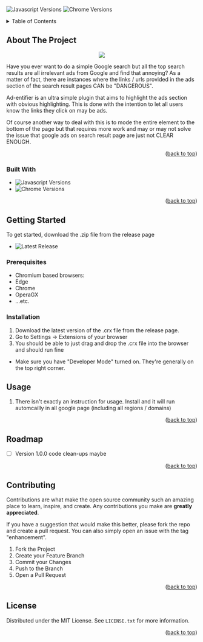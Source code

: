 ![Javascript Versions][javascript-version]
![Chrome Versions][chrome-version]

<!-- TABLE OF CONTENTS -->
<details>
  <summary>Table of Contents</summary>
  <ol>
    <li>
      <a href="#about-the-project">About The Project</a>
      <ul>
        <li><a href="#built-with">Built With</a></li>
      </ul>
    </li>
    <li>
      <a href="#getting-started">Getting Started</a>
      <ul>
        <li><a href="#prerequisites">Prerequisites</a></li>
        <li><a href="#installation">Installation</a></li>
      </ul>
    </li>
    <li><a href="#usage">Usage</a></li>
    <li><a href="#roadmap">Roadmap</a></li>
    <li><a href="#contributing">Contributing</a></li>
    <li><a href="#license">License</a></li>
  </ol>
</details>



<!-- ABOUT THE PROJECT -->
## About The Project
<p align="center">
  <img src="https://github.com/wenchien/blender-material-to-vtf/blob/master/images/installation_2.PNG">
</p>

Have you ever want to do a simple Google search but all the top search results are all irrelevant ads from Google and find that annoying? As a matter of fact, there are instances where the links / urls provided in the ads section of the search result pages CAN be "DANGEROUS".

Ad-entifier is an ultra simple plugin that aims to highlight the ads section with obvious highlighting. This is done with the intention to let all users know the links they click on may be ads. 

Of course another way to deal with this is to mode the entire element to the bottom of the page but that requires more work and may or may not solve the issue that google ads on search result page are just not CLEAR ENOUGH.


<p align="right">(<a href="#readme-top">back to top</a>)</p>



### Built With

* ![Javascript Versions][javascript-version]
* ![Chrome Versions][chrome-version]


<p align="right">(<a href="#readme-top">back to top</a>)</p>



<!-- GETTING STARTED -->
## Getting Started

To get started, download the .zip file from the release page

* ![Latest Release](https://github.com/wenchien/Adentifier/releases/latest)

### Prerequisites

* Chromium based browsers:
* Edge
* Chrome
* OperaGX
* ...etc.

### Installation


1. Download the latest version of the .crx file from the release page.
2. Go to Settings -> Extensions of your browser
3. You should be able to just drag and drop the .crx file into the browser and should run fine
- Make sure you have "Developer Mode" turned on. They're generally on the top right corner.


<!-- USAGE EXAMPLES -->
## Usage

1. There isn't exactly an instruction for usage. Install and it will run automcailly in all google page (including all regions / domains)

<p align="right">(<a href="#readme-top">back to top</a>)</p>



<!-- ROADMAP -->
## Roadmap

- [ ] Version 1.0.0 code clean-ups maybe

<p align="right">(<a href="#readme-top">back to top</a>)</p>



<!-- CONTRIBUTING -->
## Contributing

Contributions are what make the open source community such an amazing place to learn, inspire, and create. Any contributions you make are **greatly appreciated**.

If you have a suggestion that would make this better, please fork the repo and create a pull request. You can also simply open an issue with the tag "enhancement".

1. Fork the Project
2. Create your Feature Branch
3. Commit your Changes
4. Push to the Branch
5. Open a Pull Request

<p align="right">(<a href="#readme-top">back to top</a>)</p>



<!-- LICENSE -->
## License

Distributed under the MIT License. See `LICENSE.txt` for more information.

<p align="right">(<a href="#readme-top">back to top</a>)</p>


<!-- MARKDOWN LINKS & IMAGES -->
<!-- https://www.markdownguide.org/basic-syntax/#reference-style-links -->
[javascript-version]: https://img.shields.io/badge/Javascript-%2B-red
[chrome-version]: https://img.shields.io/badge/Chrome-%2B-blue
